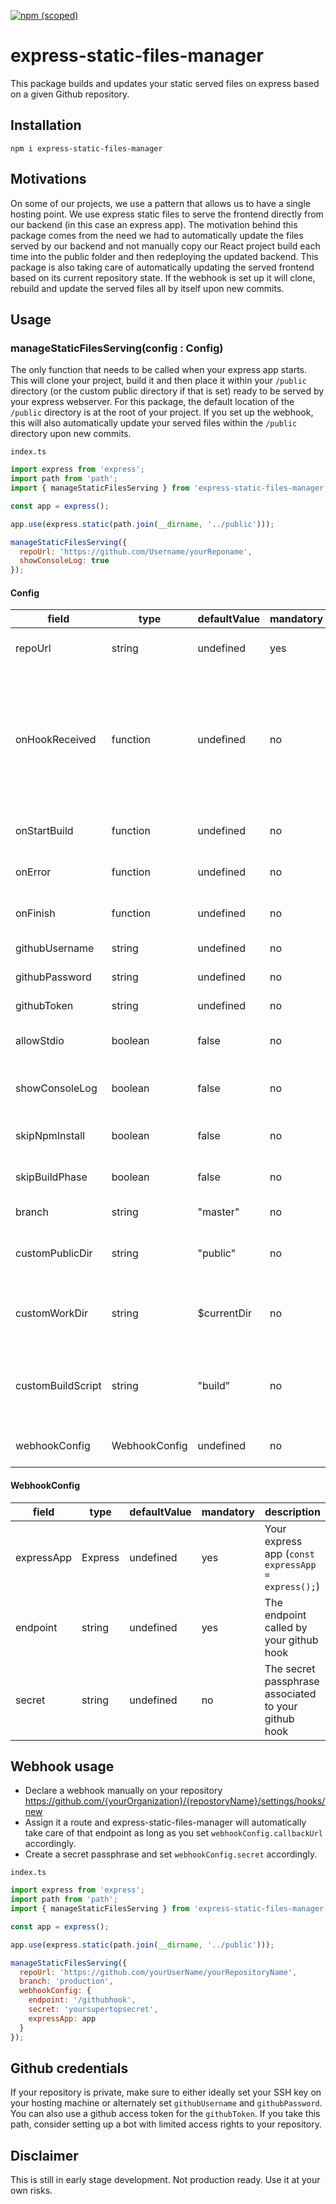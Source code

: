[![npm (scoped)](https://img.shields.io/npm/v/express-static-files-manager.svg)](https://www.npmjs.com/package/express-static-files-manager)

# express-static-files-manager

This package builds and updates your static served files on express based on a given Github repository.

## Installation

`npm i express-static-files-manager`

## Motivations

On some of our projects, we use a pattern that allows us to have a single hosting point. We use express static files to serve the frontend directly from our backend (in this case an express app). The motivation behind this package comes from the need we had to automatically update the files served by our backend and not manually copy our React project build each time into the public folder and then redeploying the updated backend. This package is also taking care of automatically updating the served frontend based on its current repository state. If the webhook is set up it will clone, rebuild and update the served files all by itself upon new commits.

## Usage

### manageStaticFilesServing(config : Config)

The only function that needs to be called when your express app starts.
This will clone your project, build it and then place it within your `/public` directory (or the custom public directory if that is set) ready to be served by your express webserver. For this package, the default location of the `/public` directory is at the root of your project. If you set up the webhook, this will also automatically update your served files within the `/public` directory upon new commits.

`index.ts`

```js
import express from 'express';
import path from 'path';
import { manageStaticFilesServing } from 'express-static-files-manager';

const app = express();

app.use(express.static(path.join(__dirname, '../public')));

manageStaticFilesServing({
  repoUrl: 'https://github.com/Username/yourReponame',
  showConsoleLog: true
});
```

#### Config

| **field**         | **type**      | **defaultValue** | **mandatory** | **description**                                                                                                           |
| ----------------- | ------------- | ---------------- | ------------- | ------------------------------------------------------------------------------------------------------------------------- |
| repoUrl           | string        | undefined        | yes           | Your repository's URL                                                                                                     |
| onHookReceived    | function      | undefined        | no            | Overwrites default express-static-files-manager hook controller passing express res, req and next fields to your function |
| onStartBuild      | function      | undefined        | no            | Function called on build start                                                                                            |
| onError           | function      | undefined        | no            | Function called on error                                                                                                  |
| onFinish          | function      | undefined        | no            | Function called on build finish                                                                                           |
| githubUsername    | string        | undefined        | no            | Your github username                                                                                                      |
| githubPassword    | string        | undefined        | no            | Your github password                                                                                                      |
| githubToken       | string        | undefined        | no            | Your github OAuth token                                                                                                   |
| allowStdio        | boolean       | false            | no            | Setting this to true will pipe to stdio                                                                                   |
| showConsoleLog    | boolean       | false            | no            | Setting this to true will log the whole process                                                                           |
| skipNpmInstall    | boolean       | false            | no            | If you wish to skip npm install phase                                                                                     |
| skipBuildPhase    | boolean       | false            | no            | If you wish to skip build phase                                                                                           |
| branch            | string        | "master"         | no            | Your branch name                                                                                                          |
| customPublicDir   | string        | "public"         | no            | The directory containing your public static files                                                                         |
| customWorkDir     | string        | \$currentDir     | no            | The directory where builds are generated and processed                                                                    |
| customBuildScript | string        | "build"          | no            | Set a custom script to use in your packages.json to build your files                                                      |
| webhookConfig     | WebhookConfig | undefined        | no            | The Github webhook config                                                                                                 |

#### WebhookConfig

| **field**  | **type** | **defaultValue** | **mandatory** | **description**                                      |
| ---------- | -------- | ---------------- | ------------- | ---------------------------------------------------- |
| expressApp | Express  | undefined        | yes           | Your express app (`const expressApp = express();`)   |
| endpoint   | string   | undefined        | yes           | The endpoint called by your github hook              |
| secret     | string   | undefined        | no            | The secret passphrase associated to your github hook |

## Webhook usage

- Declare a webhook manually on your repository https://github.com/{yourOrganization}/{repostoryName}/settings/hooks/new
- Assign it a route and express-static-files-manager will automatically take care of that endpoint as long as you set `webhookConfig.callbackUrl` accordingly.
- Create a secret passphrase and set `webhookConfig.secret` accordingly.

`index.ts`

```js
import express from 'express';
import path from 'path';
import { manageStaticFilesServing } from 'express-static-files-manager';

const app = express();

app.use(express.static(path.join(__dirname, '../public')));

manageStaticFilesServing({
  repoUrl: 'https://github.com/yourUserName/yourRepositoryName',
  branch: 'production',
  webhookConfig: {
    endpoint: '/githubhook',
    secret: 'yoursupertopsecret',
    expressApp: app
  }
});
```

## Github credentials

If your repository is private, make sure to either ideally set your SSH key on your hosting machine or alternately set `githubUsername` and `githubPassword`. You can also use a github access token for the `githubToken`. If you take this path, consider setting up a bot with limited access rights to your repository.

## Disclaimer

This is still in early stage development. Not production ready. Use it at your own risks.
